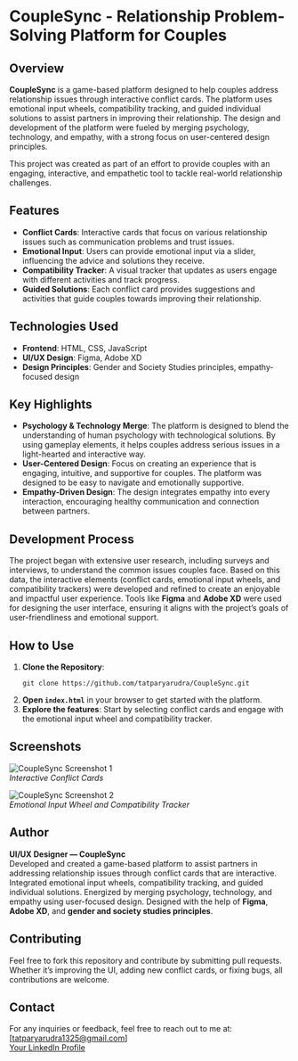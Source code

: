 # CoupleSync - Relationship Problem-Solving Platform for Couples

## Overview

**CoupleSync** is a game-based platform designed to help couples address relationship issues through interactive conflict cards. The platform uses emotional input wheels, compatibility tracking, and guided individual solutions to assist partners in improving their relationship. The design and development of the platform were fueled by merging psychology, technology, and empathy, with a strong focus on user-centered design principles. 

This project was created as part of an effort to provide couples with an engaging, interactive, and empathetic tool to tackle real-world relationship challenges.

## Features

- **Conflict Cards**: Interactive cards that focus on various relationship issues such as communication problems and trust issues.
- **Emotional Input**: Users can provide emotional input via a slider, influencing the advice and solutions they receive.
- **Compatibility Tracker**: A visual tracker that updates as users engage with different activities and track progress.
- **Guided Solutions**: Each conflict card provides suggestions and activities that guide couples towards improving their relationship.

## Technologies Used

- **Frontend**: HTML, CSS, JavaScript
- **UI/UX Design**: Figma, Adobe XD
- **Design Principles**: Gender and Society Studies principles, empathy-focused design

## Key Highlights

- **Psychology & Technology Merge**: The platform is designed to blend the understanding of human psychology with technological solutions. By using gameplay elements, it helps couples address serious issues in a light-hearted and interactive way.
- **User-Centered Design**: Focus on creating an experience that is engaging, intuitive, and supportive for couples. The platform was designed to be easy to navigate and emotionally supportive.
- **Empathy-Driven Design**: The design integrates empathy into every interaction, encouraging healthy communication and connection between partners.

## Development Process

The project began with extensive user research, including surveys and interviews, to understand the common issues couples face. Based on this data, the interactive elements (conflict cards, emotional input wheels, and compatibility trackers) were developed and refined to create an enjoyable and impactful user experience. Tools like **Figma** and **Adobe XD** were used for designing the user interface, ensuring it aligns with the project’s goals of user-friendliness and emotional support.

## How to Use

1. **Clone the Repository**:
    ```
    git clone https://github.com/tatparyarudra/CoupleSync.git
    ```
2. **Open `index.html`** in your browser to get started with the platform.
3. **Explore the features**: Start by selecting conflict cards and engage with the emotional input wheel and compatibility tracker.

## Screenshots

![CoupleSync Screenshot 1](https://via.placeholder.com/500x300)  
*Interactive Conflict Cards*

![CoupleSync Screenshot 2](https://via.placeholder.com/500x300)  
*Emotional Input Wheel and Compatibility Tracker*

## Author

**UI/UX Designer — CoupleSync**  
Developed and created a game-based platform to assist partners in addressing relationship issues through conflict cards that are interactive. Integrated emotional input wheels, compatibility tracking, and guided individual solutions. Energized by merging psychology, technology, and empathy using user-focused design. Designed with the help of **Figma**, **Adobe XD**, and **gender and society studies principles**.

## Contributing

Feel free to fork this repository and contribute by submitting pull requests. Whether it’s improving the UI, adding new conflict cards, or fixing bugs, all contributions are welcome.

## Contact

For any inquiries or feedback, feel free to reach out to me at:  
[tatparyarudra1325@gmail.com]  
[Your LinkedIn Profile](https://www.linkedin.com/in/tatparyarudra)
